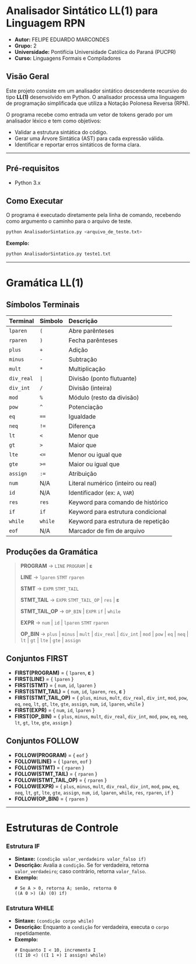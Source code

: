 # Analisador Sintático LL(1) para Linguagem RPN

- **Autor:** FELIPE EDUARDO MARCONDES
- **Grupo:** 2
- **Universidade:** Pontifícia Universidade Católica do Paraná (PUCPR)
- **Curso:** Linguagens Formais e Compiladores

## Visão Geral

Este projeto consiste em um analisador sintático descendente recursivo do tipo **LL(1)** desenvolvido em Python. O analisador processa uma linguagem de programação simplificada que utiliza a Notação Polonesa Reversa (RPN).

O programa recebe como entrada um vetor de tokens gerado por um analisador léxico e tem como objetivos:
- Validar a estrutura sintática do código.
- Gerar uma Árvore Sintática (AST) para cada expressão válida.
- Identificar e reportar erros sintáticos de forma clara.

---

## Pré-requisitos

- Python 3.x

## Como Executar

O programa é executado diretamente pela linha de comando, recebendo como argumento o caminho para o arquivo de teste.

```bash
python AnalisadorSintatico.py <arquivo_de_teste.txt>
```

**Exemplo:**

```bash
python AnalisadorSintatico.py teste1.txt
```

---

# Gramática LL(1)

## Símbolos Terminais

| Terminal   | Símbolo | Descrição                             |
| :--------- | :------ | :------------------------------------ |
| `lparen`   | `(`     | Abre parênteses                       |
| `rparen`   | `)`     | Fecha parênteses                      |
| `plus`     | `+`     | Adição                                |
| `minus`    | `-`     | Subtração                             |
| `mult`     | `*`     | Multiplicação                         |
| `div_real` | `\|`    | Divisão (ponto flutuante)             |
| `div_int`  | `/`     | Divisão (inteira)                     |
| `mod`      | `%`     | Módulo (resto da divisão)             |
| `pow`      | `^`     | Potenciação                           |
| `eq`       | `==`    | Igualdade                             |
| `neq`      | `!=`    | Diferença                             |
| `lt`       | `<`     | Menor que                             |
| `gt`       | `>`     | Maior que                             |
| `lte`      | `<=`    | Menor ou igual que                    |
| `gte`      | `>=`    | Maior ou igual que                    |
| `assign`   | `:=`    | Atribuição                            |
| `num`      | N/A     | Literal numérico (inteiro ou real)    |
| `id`       | N/A     | Identificador (ex: `A`, `VAR`)        |
| `res`      | `res`   | Keyword para comando de histórico     |
| `if`       | `if`    | Keyword para estrutura condicional    |
| `while`    | `while` | Keyword para estrutura de repetição   |
| `eof`      | N/A     | Marcador de fim de arquivo            |

## Produções da Gramática

> **PROGRAM** → `LINE` `PROGRAM` | **ε**
>
> **LINE** → `lparen` `STMT` `rparen`
>
> **STMT** → `EXPR` `STMT_TAIL`
>
> **STMT_TAIL** → `EXPR` `STMT_TAIL_OP` | `res` | **ε**
>
> **STMT_TAIL_OP** → `OP_BIN` | `EXPR` `if` | `while`
>
> **EXPR** → `num` | `id` | `lparen` `STMT` `rparen`
>
> **OP_BIN** → `plus` | `minus` | `mult` | `div_real` | `div_int` | `mod` | `pow` | `eq` | `neq` | `lt` | `gt` | `lte` | `gte` | `assign`

## Conjuntos FIRST

- **FIRST(PROGRAM)** = { `lparen`, **ε** }
- **FIRST(LINE)** = { `lparen` }
- **FIRST(STMT)** = { `num`, `id`, `lparen` }
- **FIRST(STMT_TAIL)** = { `num`, `id`, `lparen`, `res`, **ε** }
- **FIRST(STMT_TAIL_OP)** = { `plus`, `minus`, `mult`, `div_real`, `div_int`, `mod`, `pow`, `eq`, `neq`, `lt`, `gt`, `lte`, `gte`, `assign`, `num`, `id`, `lparen`, `while` }
- **FIRST(EXPR)** = { `num`, `id`, `lparen` }
- **FIRST(OP_BIN)** = { `plus`, `minus`, `mult`, `div_real`, `div_int`, `mod`, `pow`, `eq`, `neq`, `lt`, `gt`, `lte`, `gte`, `assign` }

## Conjuntos FOLLOW

- **FOLLOW(PROGRAM)** = { `eof` }
- **FOLLOW(LINE)** = { `lparen`, `eof` }
- **FOLLOW(STMT)** = { `rparen` }
- **FOLLOW(STMT_TAIL)** = { `rparen` }
- **FOLLOW(STMT_TAIL_OP)** = { `rparen` }
- **FOLLOW(EXPR)** = { `plus`, `minus`, `mult`, `div_real`, `div_int`, `mod`, `pow`, `eq`, `neq`, `lt`, `gt`, `lte`, `gte`, `assign`, `num`, `id`, `lparen`, `while`, `res`, `rparen`, `if` }
- **FOLLOW(OP_BIN)** = { `rparen` }

---

# Estruturas de Controle

### Estrutura IF

- **Sintaxe:** `(condição valor_verdadeiro valor_falso if)`
- **Descrição:** Avalia a `condição`. Se for verdadeira, retorna `valor_verdadeiro`; caso contrário, retorna `valor_falso`.
- **Exemplo:**
  ```rpn
  # Se A > 0, retorna A; senão, retorna 0
  ((A 0 >) (A) (0) if)
  ```

### Estrutura WHILE

- **Sintaxe:** `(condição corpo while)`
- **Descrição:** Enquanto a `condição` for verdadeira, executa o `corpo` repetidamente.
- **Exemplo:**
  ```rpn
  # Enquanto I < 10, incrementa I
  ((I 10 <) ((I 1 +) I assign) while)
  ```